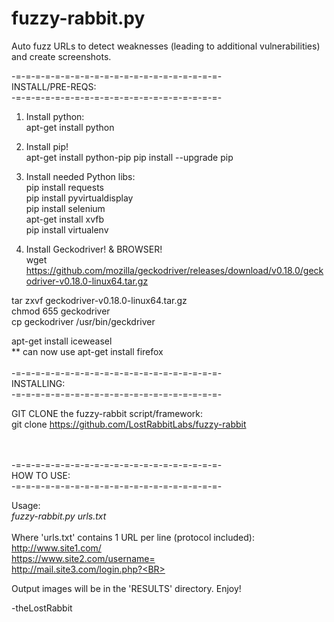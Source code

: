 # fuzzy-rabbit.py
Auto fuzz URLs to detect weaknesses (leading to additional vulnerabilities) and create screenshots.

-=-=-=-=-=-=-=-=-=-=-=-=-=-=-=-=-=-=-=-=-=-<BR>
INSTALL/PRE-REQS:<BR>
-=-=-=-=-=-=-=-=-=-=-=-=-=-=-=-=-=-=-=-=-=-<BR>
1. Install python:<BR>
apt-get install python

2. Install pip!<BR>
apt-get install python-pip
pip install --upgrade pip

3. Install needed Python libs:<BR>
pip install requests<BR>
pip install pyvirtualdisplay<BR>
pip install selenium<BR>
apt-get install xvfb<BR>
pip install virtualenv<BR>

4. Install Geckodriver! & BROWSER!<BR>
wget https://github.com/mozilla/geckodriver/releases/download/v0.18.0/geckodriver-v0.18.0-linux64.tar.gz<BR>

tar zxvf geckodriver-v0.18.0-linux64.tar.gz<BR>
chmod 655 geckodriver<BR>
cp geckodriver /usr/bin/geckdriver<BR>

apt-get install iceweasel<BR>
** can now use apt-get install firefox<BR>
<BR>
-=-=-=-=-=-=-=-=-=-=-=-=-=-=-=-=-=-=-=-=-=-<BR>
INSTALLING:<br>
-=-=-=-=-=-=-=-=-=-=-=-=-=-=-=-=-=-=-=-=-=-<BR>

GIT CLONE the fuzzy-rabbit script/framework:<BR>
git clone https://github.com/LostRabbitLabs/fuzzy-rabbit<BR>

<BR><BR>
-=-=-=-=-=-=-=-=-=-=-=-=-=-=-=-=-=-=-=-=-=-<BR>
HOW TO USE:<BR>
-=-=-=-=-=-=-=-=-=-=-=-=-=-=-=-=-=-=-=-=-=-<BR>

Usage:<BR>
<I>fuzzy-rabbit.py urls.txt</I>
<BR><BR>
Where 'urls.txt' contains 1 URL per line (protocol included):<BR>
http://www.site1.com/<BR>
https://www.site2.com/username=<BR>
http://mail.site3.com/login.php?<BR>

Output images will be in the 'RESULTS' directory. Enjoy!<BR>

-theLostRabbit
<BR><BR>

